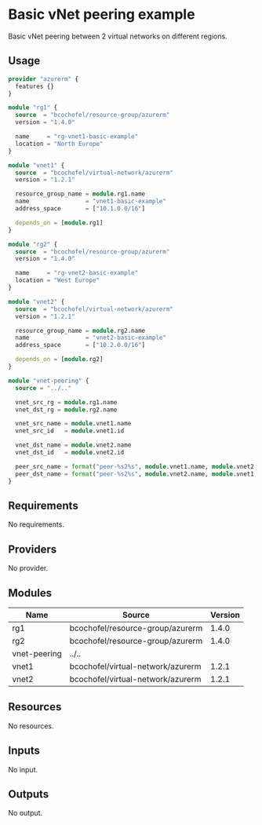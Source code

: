 # Basic vNet peering example

Basic vNet peering between 2 virtual networks on different regions.

## Usage

```hcl:examples/basic/main.tf
provider "azurerm" {
  features {}
}

module "rg1" {
  source  = "bcochofel/resource-group/azurerm"
  version = "1.4.0"

  name     = "rg-vnet1-basic-example"
  location = "North Europe"
}

module "vnet1" {
  source  = "bcochofel/virtual-network/azurerm"
  version = "1.2.1"

  resource_group_name = module.rg1.name
  name                = "vnet1-basic-example"
  address_space       = ["10.1.0.0/16"]

  depends_on = [module.rg1]
}

module "rg2" {
  source  = "bcochofel/resource-group/azurerm"
  version = "1.4.0"

  name     = "rg-vnet2-basic-example"
  location = "West Europe"
}

module "vnet2" {
  source  = "bcochofel/virtual-network/azurerm"
  version = "1.2.1"

  resource_group_name = module.rg2.name
  name                = "vnet2-basic-example"
  address_space       = ["10.2.0.0/16"]

  depends_on = [module.rg2]
}

module "vnet-peering" {
  source = "../.."

  vnet_src_rg = module.rg1.name
  vnet_dst_rg = module.rg2.name

  vnet_src_name = module.vnet1.name
  vnet_src_id   = module.vnet1.id

  vnet_dst_name = module.vnet2.name
  vnet_dst_id   = module.vnet2.id

  peer_src_name = format("peer-%s2%s", module.vnet1.name, module.vnet2.name)
  peer_dst_name = format("peer-%s2%s", module.vnet2.name, module.vnet1.name)
}

```

<!-- BEGINNING OF PRE-COMMIT-TERRAFORM DOCS HOOK -->


## Requirements

No requirements.

## Providers

No provider.

## Modules

| Name | Source | Version |
|------|--------|---------|
| rg1 | bcochofel/resource-group/azurerm | 1.4.0 |
| rg2 | bcochofel/resource-group/azurerm | 1.4.0 |
| vnet-peering | ../.. |  |
| vnet1 | bcochofel/virtual-network/azurerm | 1.2.1 |
| vnet2 | bcochofel/virtual-network/azurerm | 1.2.1 |

## Resources

No resources.

## Inputs

No input.

## Outputs

No output.
<!-- END OF PRE-COMMIT-TERRAFORM DOCS HOOK -->
